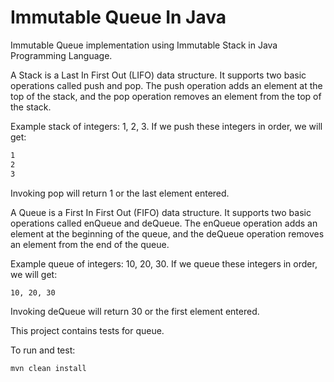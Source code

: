 # Immutable Queue In Java

Immutable Queue implementation using Immutable Stack in Java Programming Language. 

A Stack is a Last In First Out (LIFO) data
structure. It supports two basic operations called push and pop. The push
operation adds an element at the top of the stack, and the pop operation
removes an element from the top of the stack.

Example stack of integers: 1, 2, 3. If we push these integers in order, we will
get:

```sh
1
2
3
```

Invoking pop will return 1 or the last element entered.

A Queue is a First In First Out (FIFO) data structure. 
It supports two basic operations called enQueue and deQueue. 
The enQueue operation adds an element at the beginning of the queue, and the
deQueue operation removes an element from the end of the queue.

Example queue of integers: 10, 20, 30. If we queue these integers in order, we
will get:

```sh
10, 20, 30
```

Invoking deQueue will return 30 or the first element entered.

This project contains tests for queue.

To run and test:

```sh
mvn clean install
```
